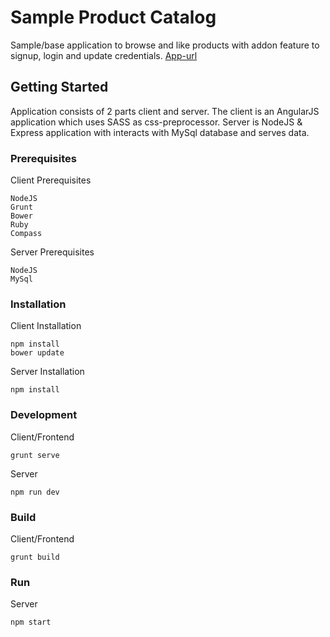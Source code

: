# Sample Product Catalog
Sample/base application to browse and like products with addon feature to signup, login and update credentials. [App-url](http://neuralaapp-env.qg5dqym3ac.us-east-1.elasticbeanstalk.com)

## Getting Started
Application consists of 2 parts client and server. The client is an AngularJS application which uses SASS as css-preprocessor. Server is NodeJS & Express application with interacts with MySql database and serves data. 

### Prerequisites

Client Prerequisites

```
NodeJS
Grunt
Bower
Ruby
Compass
```

Server Prerequisites
```
NodeJS
MySql
```

### Installation

Client Installation
```
npm install
bower update
```

Server Installation
```
npm install
```

### Development

Client/Frontend
```
grunt serve
```

Server
```
npm run dev
```

### Build

Client/Frontend
```
grunt build
```

### Run

Server
```
npm start
```
